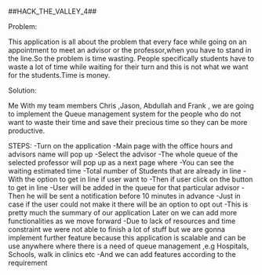 ##HACK_THE_VALLEY_4##

Problem:

This application is all about the problem that every face while going on an appointment to meet an advisor or the professor,when you have to stand in the line.So the problem is time wasting. People specifically students have to waste a lot of time while waiting for their turn and this is not what we want for the students.Time is money. 

Solution:

Me With my team members Chris ,Jason, Abdullah and Frank , we are going to implement the Queue management system for the people who do not want to waste their time and save their precious time so they can be more productive.

STEPS:
-Turn on the application
-Main page with the office hours and advisors name will pop up
-Select the advisor
-The whole queue of the selected professor will pop up as a next page where 
-You can see the waiting estimated time
-Total number of Students that are already in line
-With the option to get in line if user want to
-Then if user click on the button to get in line 
-User will be added in the queue for that particular advisor
-Then he will be sent a notification before 10 minutes in advance 
-Just in case if the user could not make it there will be an option to opt out 
-This is pretty much the summary of our application Later on we can add more functionalities as we move forward
-Due to lack of resources and time constraint we were not able to finish a lot of stuff but we are gonna implement further feature    because this application is scalable and can be use anywhere where there is a need of queue management ,e.g Hospitals, Schools, walk in clinics etc
-And we can add features according to the requirement 

